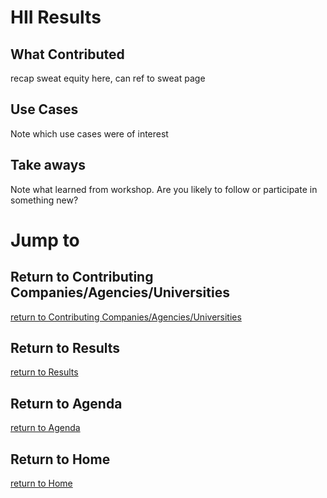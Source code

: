 # HII Results

## What Contributed
recap sweat equity here, can ref to sweat page

## Use Cases
Note which use cases were of interest

## Take aways
Note what learned from workshop.
Are you likely to follow or participate in something new?


# Jump to
## Return to Contributing Companies/Agencies/Universities
[return to Contributing Companies/Agencies/Universities](../../Orgs)

## Return to Results
[return to Results](../../../Results)

## Return to Agenda
[return to Agenda](../../../Agenda)

## Return to Home
[return to Home](../../../index.md)
